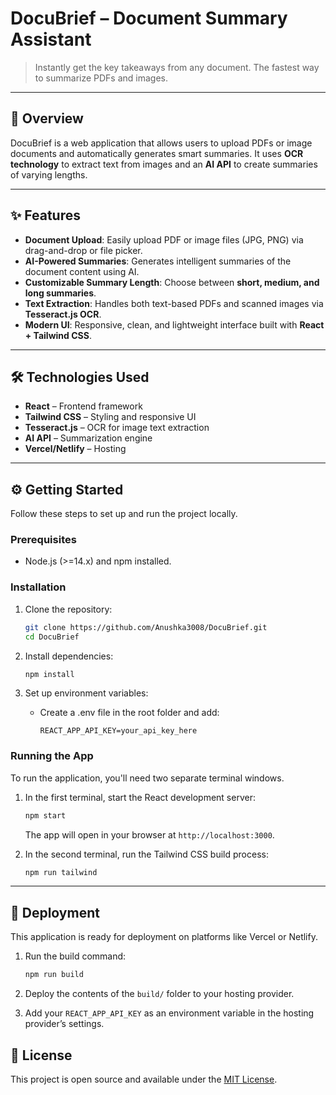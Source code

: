 # DocuBrief – Document Summary Assistant

> Instantly get the key takeaways from any document. The fastest way to summarize PDFs and images.

---

## 📖 Overview

DocuBrief is a web application that allows users to upload PDFs or image documents and automatically generates smart summaries. It uses **OCR technology** to extract text from images and an **AI API** to create summaries of varying lengths.

---

## ✨ Features

- **Document Upload**: Easily upload PDF or image files (JPG, PNG) via drag-and-drop or file picker.
- **AI-Powered Summaries**: Generates intelligent summaries of the document content using AI.
- **Customizable Summary Length**: Choose between **short, medium, and long summaries**.
- **Text Extraction**: Handles both text-based PDFs and scanned images via **Tesseract.js OCR**.
- **Modern UI**: Responsive, clean, and lightweight interface built with **React + Tailwind CSS**.

---

## 🛠️ Technologies Used

- **React** – Frontend framework  
- **Tailwind CSS** – Styling and responsive UI  
- **Tesseract.js** – OCR for image text extraction  
- **AI API** – Summarization engine  
- **Vercel/Netlify** – Hosting 

---

## ⚙️ Getting Started

Follow these steps to set up and run the project locally.

### Prerequisites

- Node.js (>=14.x) and npm installed.

### Installation

1.  Clone the repository:
    ```bash
    git clone https://github.com/Anushka3008/DocuBrief.git
    cd DocuBrief
    ```


2.  Install dependencies:
    ```bash
    npm install
    ```

3.  Set up environment variables:
    - Create a .env file in the root folder and add:
      ```
      REACT_APP_API_KEY=your_api_key_here
      ```

### Running the App

To run the application, you'll need two separate terminal windows.

1.  In the first terminal, start the React development server:
    ```bash
    npm start
    ```
    The app will open in your browser at `http://localhost:3000`.

2.  In the second terminal, run the Tailwind CSS build process:
    ```bash
    npm run tailwind
    ```

---
## 🚀 Deployment

This application is ready for deployment on platforms like Vercel or Netlify.

1. Run the build command:
    ```bash
    npm run build
    ```
2. Deploy the contents of the `build/` folder to your hosting provider. 

3. Add your `REACT_APP_API_KEY` as an environment variable in the hosting provider’s settings.


## 📄 License

This project is open source and available under the [MIT License](https://opensource.org/license/mit).